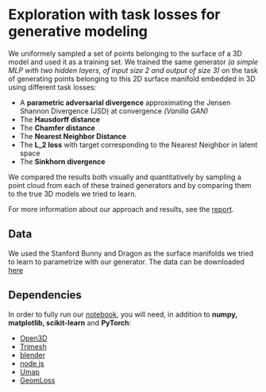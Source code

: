 # Exploration with task losses for generative modeling

We uniformely sampled a set of points belonging to the surface of a 3D model and used it as a training set. We trained the same generator *(a simple MLP with two hidden layers, of input size 2 and output of size 3)* on the task of generating points belonging to this 2D surface manifold embedded in 3D 
using different task losses:

* A **parametric adversarial divergence** approximating the Jensen Shannon Divergence (JSD) at convergence *(Vanilla GAN)*
* The **Hausdorff distance**
* The **Chamfer distance**
* The **Nearest Neighbor Distance**
* The **L_2 loss** with target corresponding to the Nearest Neighbor in latent space
* The **Sinkhorn divergence**

We compared the results both visually and quantitatively by sampling a point cloud from each of these trained generators and by comparing them to the true 3D models we tried to learn.

For more information about our approach and results, see the [report](https://github.com/AdelNabli/Courses-Udem/blob/master/IFT%206132%20-%20StrucPred%26Opt/Project/IFT_6132___Project_Report.pdf).

## Data

We used the Stanford Bunny and Dragon as the surface manifolds we tried to learn to parametrize with our generator. The data can be downloaded [here](https://www.cc.gatech.edu/projects/large_models/)

## Dependencies

In order to fully run our [notebook](https://nbviewer.jupyter.org/github/AdelNabli/Courses-Udem/blob/master/IFT%206132%20-%20StrucPred%26Opt/Project/IFT%206132%20-%20Project.ipynb), you will need, in addition to **numpy, matplotlib, scikit-learn** and **PyTorch**:

* [Open3D](http://www.open3d.org/docs/release/index.html)
* [Trimesh](https://trimsh.org/index.html)
* [blender](https://www.blender.org/)
* [node js](https://nodejs.org/en/download/package-manager/)
* [Umap](https://umap-learn.readthedocs.io/en/latest/)
* [GeomLoss](http://www.kernel-operations.io/geomloss/)
